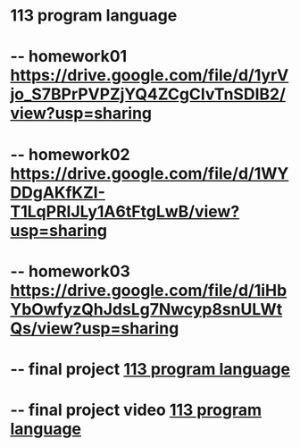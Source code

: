 # 113 program language
# -- homework01 https://drive.google.com/file/d/1yrVjo_S7BPrPVPZjYQ4ZCgCIvTnSDIB2/view?usp=sharing
# -- homework02 https://drive.google.com/file/d/1WYDDgAKfKZI-T1LqPRIJLy1A6tFtgLwB/view?usp=sharing
# -- homework03 https://drive.google.com/file/d/1iHbYbOwfyzQhJdsLg7Nwcyp8snULWtQs/view?usp=sharing
# -- final project [113 program language](https://github.com/41271212h/113-1-PL)
# -- final project video [113 program language](https://youtu.be/Sa8djB5sU2o)

